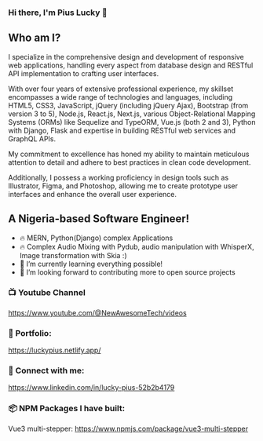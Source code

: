 ### Hi there, I'm Pius Lucky 👋

## Who am I?
I specialize in the comprehensive design and development of responsive web applications, handling every aspect from database design and RESTful API implementation to crafting user interfaces.

With over four years of extensive professional experience, my skillset encompasses a wide range of technologies and languages, including HTML5, CSS3, JavaScript, jQuery (including jQuery Ajax), Bootstrap (from version 3 to 5), Node.js, React.js, Next.js, various Object-Relational Mapping Systems (ORMs) like Sequelize and TypeORM, Vue.js (both 2 and 3), Python with Django, Flask and expertise in building RESTful web services and GraphQL APIs.

My commitment to excellence has honed my ability to maintain meticulous attention to detail and adhere to best practices in clean code development.

Additionally, I possess a working proficiency in design tools such as Illustrator, Figma, and Photoshop, allowing me to create prototype user interfaces and enhance the overall user experience.


## A Nigeria-based Software Engineer!

- 🔥 MERN, Python(Django) complex Applications
- 🔥 Complex Audio Mixing with Pydub, audio manipulation with WhisperX, Image transformation with Skia :)
- 🌱 I’m currently learning everything possible!
- 🚀 I’m looking forward to contributing more to open source projects


### 📺 Youtube Channel
https://www.youtube.com/@NewAwesomeTech/videos

### 🐐 Portfolio: 
https://luckypius.netlify.app/

### 🤙 Connect with me:
https://www.linkedin.com/in/lucky-pius-52b2b4179

### 📦 NPM Packages I have built: 
Vue3 multi-stepper: https://www.npmjs.com/package/vue3-multi-stepper







